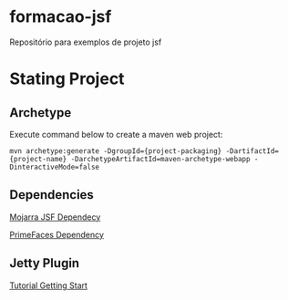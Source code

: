 formacao-jsf
============

Repositório para exemplos de projeto jsf

# Stating Project

## Archetype
Execute command below to create a maven web project:

	mvn archetype:generate -DgroupId={project-packaging} -DartifactId={project-name} -DarchetypeArtifactId=maven-archetype-webapp -DinteractiveMode=false

## Dependencies
[Mojarra JSF Dependecy](https://javaserverfaces.java.net/download.html)

[PrimeFaces Dependency](http://primefaces.org/downloads)

## Jetty Plugin

[Tutorial Getting Start](http://www.eclipse.org/jetty/documentation/current/maven-and-jetty.html)
